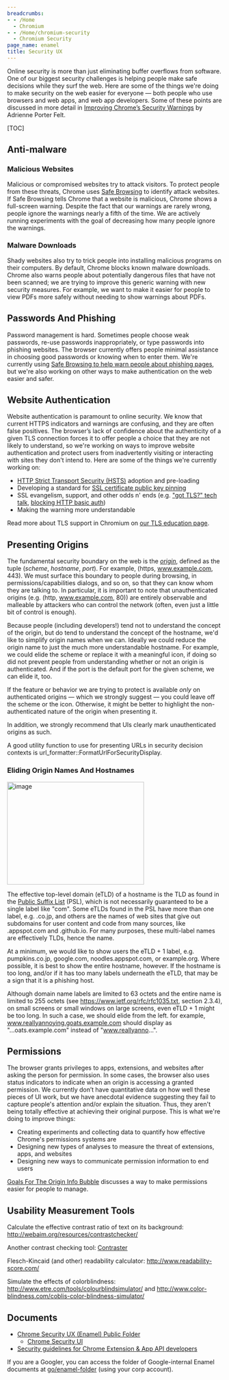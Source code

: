 ```yaml
---
breadcrumbs:
- - /Home
  - Chromium
- - /Home/chromium-security
  - Chromium Security
page_name: enamel
title: Security UX
---
```


Online security is more than just eliminating buffer overflows from software.
One of our biggest security challenges is helping people make safe decisions
while they surf the web. Here are some of the things we're doing to make
security on the web easier for everyone — both people who use browsers and web
apps, and web app developers. Some of these points are discussed in more detail
in [Improving Chrome’s Security
Warnings](https://docs.google.com/presentation/d/16ygiQS0_5b9A4NwHxpcd6sW3b_Up81_qXU-XY86JHc4/edit)
by Adrienne Porter Felt.

[TOC]

## Anti-malware

### Malicious Websites

Malicious or compromised websites try to attack visitors. To protect people from
these threats, Chrome uses [Safe
Browsing](/developers/design-documents/safebrowsing) to identify attack
websites. If Safe Browsing tells Chrome that a website is malicious, Chrome
shows a full-screen warning. Despite the fact that our warnings are rarely
wrong, people ignore the warnings nearly a fifth of the time. We are actively
running experiments with the goal of decreasing how many people ignore the
warnings.

### Malware Downloads

Shady websites also try to trick people into installing malicious programs on
their computers. By default, Chrome blocks known malware downloads. Chrome also
warns people about potentially dangerous files that have not been scanned; we
are trying to improve this generic warning with new security measures. For
example, we want to make it easier for people to view PDFs more safely without
needing to show warnings about PDFs.

## Passwords And Phishing

Password management is hard. Sometimes people choose weak passwords, re-use
passwords inappropriately, or type passwords into phishing websites. The browser
currently offers people minimal assistance in choosing good passwords or knowing
when to enter them. We're currently using [Safe Browsing to help warn people
about phishing pages](https://support.google.com/chrome/answer/99020), but we're
also working on other ways to make authentication on the web easier and safer.

## Website Authentication

Website authentication is paramount to online security. We know that current
HTTPS indicators and warnings are confusing, and they are often false positives.
The browser’s lack of confidence about the authenticity of a given TLS
connection forces it to offer people a choice that they are not likely to
understand, so we're working on ways to improve website authentication and
protect users from inadvertently visiting or interacting with sites they don't
intend to. Here are some of the things we're currently working on:

*   [HTTP Strict Transport Security (HSTS)](/hsts) adoption and
            pre-loading
*   Developing a standard for [SSL certificate public key
            pinning](https://www.imperialviolet.org/2011/05/04/pinning.html)
*   SSL evangelism, support, and other odds n' ends (e.g. ["got TLS?"
            tech
            talk](https://docs.google.com/presentation/d/1G1286W5_VdsBBJo9PjQ6uN78djFupO-Bn4RUlFu3Tng/edit),
            [blocking HTTP basic
            auth](http://blog.chromium.org/2011/06/new-chromium-security-features-june.html))
*   Making the warning more understandable

Read more about TLS support in Chromium on [our TLS education
page](/Home/chromium-security/education/tls).

## **Presenting Origins**

The fundamental security boundary on the web is the
*[origin](https://code.google.com/p/browsersec/wiki/Part2)*, defined as the
tuple (*scheme*, *hostname*, *port*). For example, (https, www.example.com,
443). We must surface this boundary to people during browsing, in
permissions/capabilities dialogs, and so on, so that they can know whom they are
talking to. In particular, it is important to note that unauthenticated origins
(e.g. (http, www.example.com, 80)) are entirely observable and malleable by
attackers who can control the network (often, even just a little bit of control
is enough).

Because people (including developers!) tend not to understand the concept of the
origin, but do tend to understand the concept of the hostname, we'd like to
simplify origin names when we can. Ideally we could reduce the origin name to
just the much more understandable hostname. For example, we could elide the
scheme or replace it with a meaningful icon, if doing so did not prevent people
from understanding whether or not an origin is authenticated. And if the port is
the default port for the given scheme, we can elide it, too.

If the feature or behavior we are trying to protect is available *only* on
authenticated origins — which we strongly suggest — you could leave off the
scheme or the icon. Otherwise, it might be better to highlight the
non-authenticated nature of the origin when presenting it.

In addition, we strongly recommend that UIs clearly mark unauthenticated origins
as such.

A good utility function to use for presenting URLs in security decision contexts
is url_formatter::FormatUrlForSecurityDisplay.

### Eliding Origin Names And Hostnames

[<img alt="image" src="/Home/chromium-security/enamel/origins.png" height=240
width=320>](/Home/chromium-security/enamel/origins.png)

The effective top-level domain (eTLD) of a hostname is the TLD as found in the
[Public Suffix List](https://publicsuffix.org/) (PSL), which is not necessarily
guaranteed to be a single label like "com". Some eTLDs found in the PSL have
more than one label, e.g. .co.jp, and others are the names of web sites that
give out subdomains for user content and code from many sources, like
.appspot.com and .github.io. For many purposes, these multi-label names are
effectively TLDs, hence the name.

At a minimum, we would like to show users the eTLD + 1 label, e.g.
pumpkins.co.jp, google.com, noodles.appspot.com, or example.org. Where possible,
it is best to show the entire hostname, however. If the hostname is too long,
and/or if it has too many labels underneath the eTLD, that may be a sign that it
is a phishing host.

Although domain name labels are limited to 63 octets and the entire name is
limited to 255 octets (see <https://www.ietf.org/rfc/rfc1035.txt>, section
2.3.4), on small screens or small windows on large screens, even eTLD + 1 might
be too long. In such a case, we should elide from the left. for example,
www.reallyannoying.goats.example.com should display as "...oats.example.com"
instead of "www.reallyanno...".

## Permissions

The browser grants privileges to apps, extensions, and websites after asking the
person for permission. In some cases, the browser also uses status indicators to
indicate when an origin is accessing a granted permission. We currently don’t
have quantitative data on how well these pieces of UI work, but we have
anecdotal evidence suggesting they fail to capture people's attention and/or
explain the situation. Thus, they aren't being totally effective at achieving
their original purpose. This is what we're doing to improve things:

*   Creating experiments and collecting data to quantify how effective
            Chrome's permissions systems are
*   Designing new types of analyses to measure the threat of extensions,
            apps, and websites
*   Designing new ways to communicate permission information to end
            users

[Goals For The Origin Info
Bubble](/Home/chromium-security/enamel/goals-for-the-origin-info-bubble)
discusses a way to make permissions easier for people to manage.

## **Usability Measurement Tools**

Calculate the effective contrast ratio of text on its background:
<http://webaim.org/resources/contrastchecker/>

Another contrast checking tool: [Contraster](https://gh.ada.is/contrast-widget/)

Flesch-Kincaid (and other) readability calculator:
<http://www.readability-score.com/>

Simulate the effects of colorblindness:
<http://www.etre.com/tools/colourblindsimulator/> and
<http://www.color-blindness.com/coblis-color-blindness-simulator/>

## **Documents**

*   [Chrome Security UX (Enamel) Public
            Folder](https://drive.google.com/open)
    *   [Chrome Security
                UI](https://docs.google.com/a/chromium.org/document/d/11-SXwzCGBlk8q1cNtb7peZjb2UjRPrKSFhOfZhTOz24/edit)
*   [Security guidelines for Chrome Extension & App API
            developers](https://docs.google.com/document/d/1RamP4-HJ7GAJY3yv2ju2cK50K9GhOsydJN6KIO81das/pub)

If you are a Googler, you can access the folder of Google-internal Enamel
documents at [go/enamel-folder](https://goto.google.com/enamel-folder) (using
your corp account).